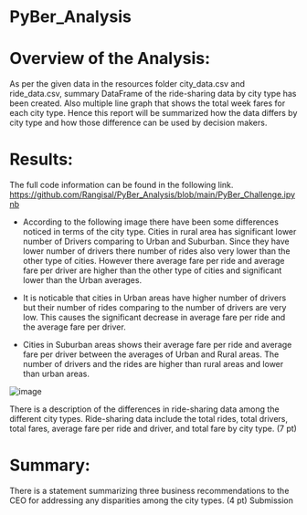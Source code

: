 # PyBer_Analysis
# Overview of the Analysis:
As per the given data in the resources folder city_data.csv and ride_data.csv, summary DataFrame of the ride-sharing data by city type has been created. 
Also multiple line graph that shows the total week fares for each city type. Hence this report will be summarized how the data differs by city type and how those difference can be used by decision makers.
# Results:
The full code information can be found in the following link.
https://github.com/Rangisal/PyBer_Analysis/blob/main/PyBer_Challenge.ipynb

* According to the following image there have been some differences noticed in terms of the city type. Cities in rural area has significant lower number of Drivers comparing to Urban and Suburban. Since they have lower number of drivers there number of rides also very lower than the other type of cities. However there average fare per ride and average fare per driver are higher than the other type of cities and significant lower than the Urban averages. 

* It is noticable that cities in Urban areas have higher number of drivers but their number of rides comparing to the number of drivers are very low. This causes the significant decrease in average fare per ride and the average fare per driver. 

* Cities in Suburban areas shows their average fare per ride and average fare per driver between the averages of Urban and Rural areas. The number of drivers and the rides are higher than rural areas and lower than urban areas.


![image](https://user-images.githubusercontent.com/93173498/144738258-4fce2463-6c88-4ee1-9dce-2b8426e6de4f.png)


There is a description of the differences in ride-sharing data among the different city types. Ride-sharing data include the total rides, total drivers, total fares, average fare per ride and driver, and total fare by city type. (7 pt)
# Summary:

There is a statement summarizing three business recommendations to the CEO for addressing any disparities among the city types. (4 pt)
Submission
